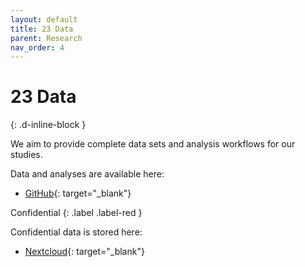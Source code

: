 ```yaml
---
layout: default
title: 23 Data
parent: Research
nav_order: 4
---
```


# 23 Data
{: .d-inline-block }

We aim to provide complete data sets and analysis workflows for our studies.

Data and analyses are available here:

- [GitHub]([https://github.com/orgs/digital-work-lab/repositories](https://github.com/orgs/digital-work-lab/repositories?q=topic%3Adataset)){: target="_blank"}

Confidential
{: .label .label-red }

Confidential data is stored here:

- [Nextcloud](https://nc-2272638881871040784.nextcloud-ionos.com/index.php/apps/files/?dir=/20-research/23_data&fileid=88094){: target="_blank"}
